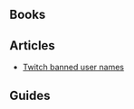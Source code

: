 ## Books

## Articles

- [Twitch banned user names](https://everlastingbits.com/2021/10/10/twitch-banned-user-names/)


## Guides



